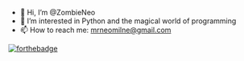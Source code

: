 - 👋 Hi, I’m @ZombieNeo
- 👀 I’m interested in Python and the magical world of programming
- 📫 How to reach me: mrneomilne@gmail.com


[![forthebadge](https://forthebadge.com/images/badges/built-with-love.svg)](https://forthebadge.com)
<!---
ZombieNeo/ZombieNeo is a ✨ special ✨ repository because its `README.md` (this file) appears on your GitHub profile.
You can click the Preview link to take a look at your changes.
--->
